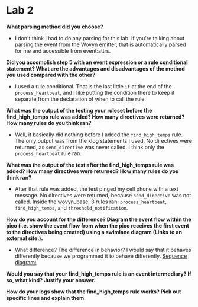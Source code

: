 # Lab 2

**What parsing method did you choose?**
* I don't think I had to do any parsing for this lab.  If you're talking about parsing the event from the Wovyn emitter, that is automatically parsed for me and accessible from event:attrs.

**Did you accomplish step 5 with an event expression or a rule conditional statement? What are the advantages and disadvantages of the method you used compared with the other?**
* I used a rule conditional.  That is the last little `if` at the end of the `process_heartbeat`, and I like putting the condition there to keep it separate from the declaration of when to call the rule.

**What was the output of the testing your ruleset before the find_high_temps rule was added? How many directives were returned? How many rules do you think ran?**
* Well, it basically did nothing before I added the `find_high_temps` rule.  The only output was from the klog statements I used.  No directives were returned, as `send_directive` was never called.  I think only the `process_heartbeat` rule ran.

**What was the output of the test after the find_high_temps rule was added? How many directives were returned? How many rules do you think ran?**
* After that rule was added, the test pinged my cell phone with a text message.  No directives were returned, because `send_directive` was not called.  Inside the wovyn_base, 3 rules ran: `process_heartbeat`, `find_high_temps`, and `threshold_notification`.

**How do you account for the difference? Diagram the event flow within the pico (i.e. show the event flow from when the pico receives the first event to the directives being created) using a swimlane diagram (Links to an external site.).**
* What difference?  The difference in behavior?  I would say that it behaves differently because we programmed it to behave differently.  [Sequence diagram:](https://static.swimlanes.io/333954f71ca4c3e5f6fb052ceeb05ba7.png)


**Would you say that your find_high_temps rule is an event intermediary? If so, what kind? Justify your answer.**


**How do your logs show that the find_high_temps rule works? Pick out specific lines and explain them.**